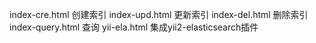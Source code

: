 index-cre.html     创建索引
index-upd.html     更新索引
index-del.html     删除索引
index-query.html   查询
yii-ela.html       集成yii2-elasticsearch插件